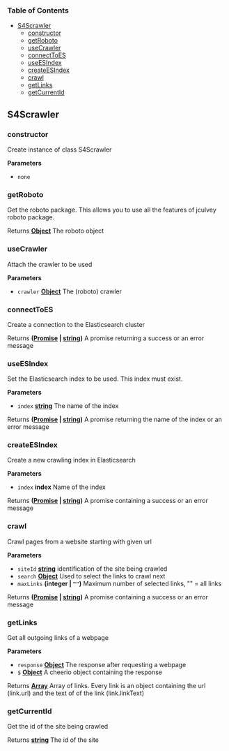 <!-- Generated by documentation.js. Update this documentation by updating the source code. -->

### Table of Contents

-   [S4Scrawler](#s4scrawler)
    -   [constructor](#constructor)
    -   [getRoboto](#getroboto)
    -   [useCrawler](#usecrawler)
    -   [connectToES](#connecttoes)
    -   [useESIndex](#useesindex)
    -   [createESIndex](#createesindex)
    -   [crawl](#crawl)
    -   [getLinks](#getlinks)
    -   [getCurrentId](#getcurrentid)

## S4Scrawler

### constructor

Create instance of class S4Scrawler

**Parameters**

-   `none`  

### getRoboto

Get the roboto package. This allows you to use all the features of jculvey roboto package.

Returns **[Object](https://developer.mozilla.org/en-US/docs/Web/JavaScript/Reference/Global_Objects/Object)** The roboto object

### useCrawler

Attach the crawler to be used

**Parameters**

-   `crawler` **[Object](https://developer.mozilla.org/en-US/docs/Web/JavaScript/Reference/Global_Objects/Object)** The (roboto) crawler

### connectToES

Create a connection to the Elasticsearch cluster

Returns **([Promise](https://developer.mozilla.org/en-US/docs/Web/JavaScript/Reference/Global_Objects/Promise) \| [string](https://developer.mozilla.org/en-US/docs/Web/JavaScript/Reference/Global_Objects/String))** A promise returning a success or an error message

### useESIndex

Set the Elasticsearch index to be used. This index must exist.

**Parameters**

-   `index` **[string](https://developer.mozilla.org/en-US/docs/Web/JavaScript/Reference/Global_Objects/String)** The name of the index

Returns **([Promise](https://developer.mozilla.org/en-US/docs/Web/JavaScript/Reference/Global_Objects/Promise) \| [string](https://developer.mozilla.org/en-US/docs/Web/JavaScript/Reference/Global_Objects/String))** A promise returning the name of the index or an error message

### createESIndex

Create a new crawling index in Elasticsearch

**Parameters**

-   `index` **index** Name of the index

Returns **([Promise](https://developer.mozilla.org/en-US/docs/Web/JavaScript/Reference/Global_Objects/Promise) \| [string](https://developer.mozilla.org/en-US/docs/Web/JavaScript/Reference/Global_Objects/String))** A promise containing a success or an error message

### crawl

Crawl pages from a website starting with given url

**Parameters**

-   `siteId` **[string](https://developer.mozilla.org/en-US/docs/Web/JavaScript/Reference/Global_Objects/String)** identification of the site being crawled
-   `search` **[Object](https://developer.mozilla.org/en-US/docs/Web/JavaScript/Reference/Global_Objects/Object)** Used to select the links to crawl next
-   `maxLinks` **(integer | `""`)** Maximum number of selected links, "" = all links

Returns **([Promise](https://developer.mozilla.org/en-US/docs/Web/JavaScript/Reference/Global_Objects/Promise) \| [string](https://developer.mozilla.org/en-US/docs/Web/JavaScript/Reference/Global_Objects/String))** A promise containing a success or an error message

### getLinks

Get all outgoing links of a webpage

**Parameters**

-   `response` **[Object](https://developer.mozilla.org/en-US/docs/Web/JavaScript/Reference/Global_Objects/Object)** The response after requesting a webpage
-   `$` **[Object](https://developer.mozilla.org/en-US/docs/Web/JavaScript/Reference/Global_Objects/Object)** A cheerio object containing the response

Returns **[Array](https://developer.mozilla.org/en-US/docs/Web/JavaScript/Reference/Global_Objects/Array)** Array of links. Every link is an object containing the url (link.url) and the text of of the link (link.linkText)

### getCurrentId

Get the id of the site being crawled

Returns **[string](https://developer.mozilla.org/en-US/docs/Web/JavaScript/Reference/Global_Objects/String)** The id of the site
